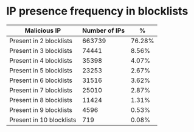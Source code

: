 # IP presence frequency in blocklists
| Malicious IP | Number of IPs | % |
|----|----|----|
| Present in 2 blocklists | 663739 | 76.28% |
| Present in 3 blocklists | 74441 | 8.56% |
| Present in 4 blocklists | 35398 | 4.07% |
| Present in 5 blocklists | 23253 | 2.67% |
| Present in 6 blocklists | 31516 | 3.62% |
| Present in 7 blocklists | 25010 | 2.87% |
| Present in 8 blocklists | 11424 | 1.31% |
| Present in 9 blocklists | 4596 | 0.53% |
| Present in 10 blocklists | 719 | 0.08% |
